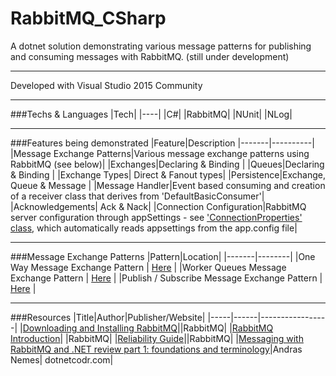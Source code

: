 # RabbitMQ_CSharp
A dotnet solution demonstrating various message patterns for publishing and consuming messages with RabbitMQ. (still under development)


---

Developed with Visual Studio 2015 Community

---


###Techs & Languages
|Tech|
|----|
|C#|
|RabbitMQ|
|NUnit|
|NLog|

---

###Features being demonstrated
|Feature|Description
|-------|----------|
|Message Exchange Patterns|Various message exchange patterns using RabbitMQ (see below)|
|Exchanges|Declaring & Binding |
|Queues|Declaring & Binding |
|Exchange Types| Direct & Fanout types|
|Persistence|Exchange, Queue & Message |
|Message Handler|Event based consuming and creation of a receiver class that derives from 'DefaultBasicConsumer'|
|Acknowledgements| Ack & Nack|
|Connection Configuration|RabbitMQ server configuration through appSettings - see ['ConnectionProperties' class](https://github.com/Apollo013/RabbitMQ_CSharp/tree/master/Common/RabbitMQCommon/ConnectionServices), which automatically reads appsettings from the app.config file|

---

###Message Exchange Patterns
|Pattern|Location|
|-------|--------|
|One Way Message Exchange Pattern | [Here](https://github.com/Apollo013/RabbitMQ_CSharp/tree/master/OneWayMessageExchangePattern) |
|Worker Queues Message Exchange Pattern | [Here](https://github.com/Apollo013/RabbitMQ_CSharp/blob/master/Clients/Publishers/Program.cs) |
|Publish / Subscribe Message Exchange Pattern | [Here](https://github.com/Apollo013/RabbitMQ_CSharp/blob/master/Clients/Publishers/Program.cs) |

---

###Resources
|Title|Author|Publisher/Website|
|-----|------|-----------------|
|[Downloading and Installing RabbitMQ](https://www.rabbitmq.com/download.html)||RabbitMQ|
|[RabbitMQ Introduction](https://www.rabbitmq.com/tutorials/tutorial-one-dotnet.html)| |RabbitMQ|
|[Reliability Guide](https://www.rabbitmq.com/reliability.html)||RabbitMQ|
|[Messaging with RabbitMQ and .NET review part 1: foundations and terminology](https://dotnetcodr.com/2016/08/02/messaging-with-rabbitmq-and-net-review-part-1-foundations-and-terminology/)|Andras Nemes| dotnetcodr.com|

